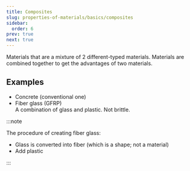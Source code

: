 ```yaml
---
title: Composites
slug: properties-of-materials/basics/composites
sidebar:
  order: 6
prev: true
next: true
---
```


Materials that are a mixture of 2 different-typed materials. Materials are
combined together to get the advantages of two materials.

## Examples

- Concrete (conventional one)
- Fiber glass (GFRP)  
  A combination of glass and plastic. Not brittle.

:::note

The procedure of creating fiber glass:

- Glass is converted into fiber (which is a shape; not a material)
- Add plastic

:::
